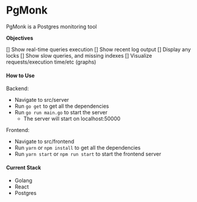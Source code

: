 # PgMonk

PgMonk is a Postgres monitoring tool

**Objectives**

[] Show real-time queries execution
[] Show recent log output
[] Display any locks
[] Show slow queries, and missing indexes
[] Visualize requests/execution time/etc (graphs)

#### How to Use

Backend:

- Navigate to src/server
- Run `go get` to get all the dependencies
- Run `go run main.go` to start the server
  - The server will start on localhost:50000

Frontend:

- Navigate to src/frontend
- Run `yarn` or `npm install` to get all the dependencies
- Run `yarn start` or `npm run start` to start the frontend server

#### Current Stack

- Golang
- React
- Postgres
